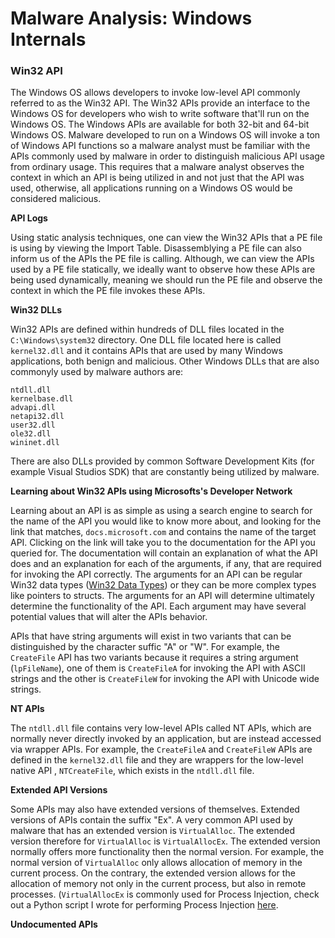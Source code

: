 # Malware Analysis: Windows Internals

### Win32 API

The Windows OS allows developers to invoke low-level API commonly referred to as the Win32 API. The Win32 APIs provide an interface to the
Windows OS for developers who wish to write software that'll run on the Windows OS. The Windows APIs are available for both 32-bit and 64-bit
Windows OS. Malware developed to run on a Windows OS will invoke a ton of Windows API functions so a malware analyst must be familiar with
the APIs commonly used by malware in order to distinguish malicious API usage from ordinary usage. This requires that a malware analyst
observes the context in which an API is being utilized in and not just that the API was used, otherwise, all applications running on a 
Windows OS would be considered malicious. 

**API Logs**

Using static analysis techniques, one can view the Win32 APIs that a PE file is using by viewing the Import Table. Disassemblying a PE file can also inform us of the APIs the PE file is calling. Although, we can view the APIs used by a PE file statically, we ideally want to observe how these APIs are being used dynamically, meaning we should run the PE file and observe the context in which the PE file invokes these APIs.

**Win32 DLLs**

Win32 APIs are defined within hundreds of DLL files located in the `C:\Windows\system32` directory. One DLL file located here is called `kernel32.dll` and it contains APIs that are used by many Windows applications, both benign and malicious. Other Windows DLLs that are also commonyly used by malware authors are:

```
ntdll.dll
kernelbase.dll
advapi.dll
netapi32.dll
user32.dll
ole32.dll
wininet.dll
```

There are also DLLs provided by common Software Development Kits (for example Visual Studios SDK) that are constantly being utilized by malware.


**Learning about Win32 APIs using Microsofts's Developer Network**

Learning about an API is as simple as using a search engine to search for the name of the API you would like to know more about, and looking for the link that matches, `docs.microsoft.com` and contains the name of the target API. Clicking on the link will take you to the documentation for the API you queried for. The documentation will contain an explanation of what the API does and an explanation for each of the arguments, if any, that are required for invoking the API correctly. The arguments for an API can be regular Win32 data types ([Win32 Data Types](https://docs.microsoft.com/en-us/windows/win32/winprog/windows-data-types)) or they can be more complex types like pointers to structs. The arguments for an API will determine ultimately determine the functionality of the API. Each argument may have several potential values that will alter the APIs behavior. 

APIs that have string arguments will exist in two variants that can be distinguished by the character suffic "A" or "W". For example, the `CreateFile`  API has two variants because it requires a string argument (`lpFileName`), one of them is  `CreateFileA` for invoking the API with ASCII strings and the other is  `CreateFileW` for invoking the API with Unicode wide strings.

**NT APIs**

The `ntdll.dll` file contains very low-level APIs called NT APIs, which are normally never directly invoked by an application, but are instead accessed via wrapper APIs. For example, the `CreateFileA` and `CreateFileW` APIs are defined in the  `kernel32.dll` file and they are wrappers for the low-level native API , `NTCreateFile`, which exists in the `ntdll.dll` file.

**Extended API Versions**

Some APIs may also have extended versions of themselves. Extended versions of APIs contain the suffix "Ex". A very common API used by malware that has an extended version is `VirtualAlloc`. The extended version therefore for `VirtualAlloc` is `VirtualAllocEx`. The extended version normally offers more functionality then the normal version. For example, the normal version of `VirtualAlloc` only allows allocation of memory in the current process. On the contrary, the extended version allows for the allocation of memory not only in the current process, but also in remote processes. (`VirtualAllocEx` is commonly used for Process Injection, check out a Python script I wrote for performing Process Injection [here](https://github.com/binexisHATT/EthicalHacking/blob/master/AntivirusEvasion/RemoteProcessAttacks/ShellCodeInject/Python/process_injector.py).

**Undocumented APIs**
